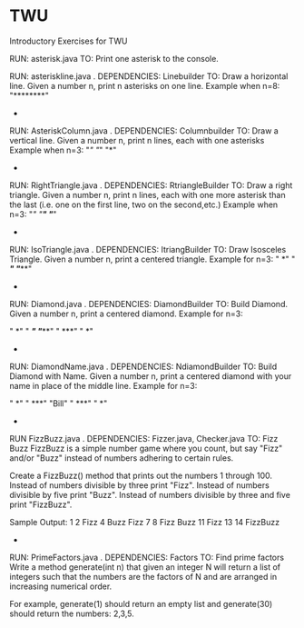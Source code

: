 # TWU
Introductory Exercises for TWU

RUN: asterisk.java
TO: Print one asterisk to the console.


RUN: asteriskline.java . DEPENDENCIES: Linebuilder
TO: Draw a horizontal line. Given a number n, print n asterisks on one line.
Example when n=8:
"********"

*

RUN: AsteriskColumn.java .  DEPENDENCIES: Columnbuilder
TO: Draw a vertical line. Given a number n, print n lines, each with one asterisks
Example when n=3:
"*"
"*"
"*"

*

RUN: RightTriangle.java .  DEPENDENCIES: RtriangleBuilder
TO: Draw a right triangle. Given a number n, print n lines, each with one more asterisk than the last (i.e. one on the first line, two on the second,etc.) 
Example when n=3:
"*"
"**"
"***"

*

RUN: IsoTriangle.java .  DEPENDENCIES: ItriangBuilder
TO: Draw Isosceles Triangle. Given a number n, print a centered triangle. Example for n=3:
"  *"
" ***"
"*****"

*

RUN: Diamond.java .  DEPENDENCIES: DiamondBuilder
TO: Build Diamond. Given a number n, print a centered diamond. Example for n=3:

"  *"
" ***"
"*****"
" ***"
"  *"

*

RUN: DiamondName.java .  DEPENDENCIES: NdiamondBuilder
TO: Build Diamond with Name. Given a number n, print a centered diamond with your name in place of the middle line. Example for n=3:

"  *"
" ***"
"Bill"
" ***"
"  *"

*

RUN FizzBuzz.java . DEPENDENCIES: Fizzer.java, Checker.java
TO: Fizz Buzz
FizzBuzz is a simple number game where you count, but say "Fizz" and/or "Buzz" instead of numbers adhering to certain rules.

Create a FizzBuzz() method that prints out the numbers 1 through 100.
Instead of numbers divisible by three print "Fizz".
Instead of numbers divisible by five print "Buzz".
Instead of numbers divisible by three and five print "FizzBuzz".

Sample Output:
1
2
Fizz
4
Buzz
Fizz
7
8
Fizz
Buzz
11
Fizz
13
14
FizzBuzz

*

RUN: PrimeFactors.java .  DEPENDENCIES: Factors
TO: Find prime factors
Write a method generate(int n) that given an integer N will return a list of integers such that the numbers are the factors of N and are arranged in increasing numerical order.

For example, generate(1) should return an empty list and generate(30) should return the numbers: 2,3,5.
